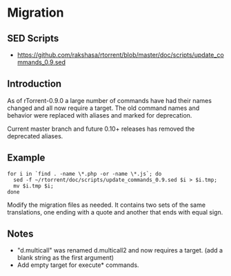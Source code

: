 Migration
=========

SED Scripts
-----------

* https://github.com/rakshasa/rtorrent/blob/master/doc/scripts/update_commands_0.9.sed

Introduction
------------

As of rTorrent-0.9.0 a large number of commands have had their names changed and all now require a target. The old command names and behavior were replaced with aliases and marked for deprecation.

Current master branch and future 0.10+ releases has removed the deprecated aliases.

Example
-------

```
for i in `find . -name \*.php -or -name \*.js`; do
  sed -f ~/rtorrent/doc/scripts/update_commands_0.9.sed $i > $i.tmp;
  mv $i.tmp $i;
done
```

Modify the migration files as needed. It contains two sets of the same translations, one ending with a quote and another that ends with equal sign.

Notes
-----

* "d.multicall" was renamed d.multicall2 and now requires a target. (add a blank string as the first argument)
* Add empty target for execute* commands.
